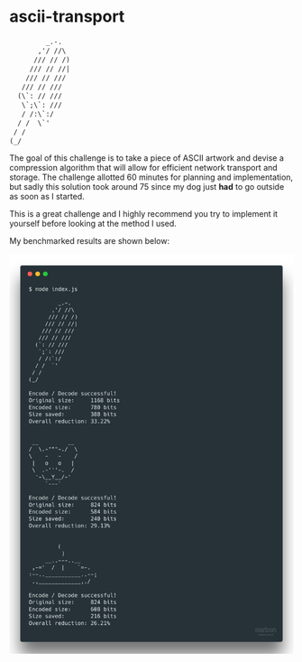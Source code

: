 # ascii-transport

```
         _.-.
       ,'/ //\
      /// // /)
     /// // //|
    /// // ///
   /// // ///
  (\`: // ///
   \`;\`: ///
   / /:\`:/
  / /  \`'
 / /
(_/
```

The goal of this challenge is to take a piece of ASCII artwork and
devise a compression algorithm that will allow for efficient network
transport and storage. The challenge allotted 60 minutes for planning
and implementation, but sadly this solution took around 75 since my
dog just **had** to go outside as soon as I started.

This is a great challenge and I highly recommend you try to implement
it yourself before looking at the method I used.

My benchmarked results are shown below:

![benchmark](carbon.png)

